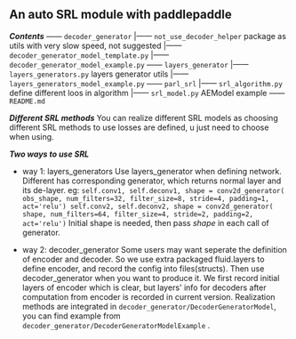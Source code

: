 ## An auto SRL module with paddlepaddle

***Contents***
    —— `decoder_generator`
      |—— `not_use_decoder_helper` package as utils with very slow speed, not suggested
      |—— `decoder_generator_model_template.py` 
      |—— `decoder_generator_model_example.py`
    —— `layers_generator`
      |—— `layers_generators.py` layers generator utils
      |—— `layers_generators_model_example.py`
    —— `parl_srl`
      |—— `srl_algorithm.py` define different loos in algorithm
      |—— `srl_model.py` AEModel example
    —— `README.md`
    
    
***Different SRL methods***
    You can realize different SRL models as choosing different SRL methods to use
    losses are defined, u just need to choose when using.

***Two ways to use SRL***

* way 1: layers_generators 
    Use layers_generator when defining network.
    Different has corresponding generator, which returns normal layer and its de-layer.
    eg:
        ```
        self.conv1, self.deconv1, shape = conv2d_generator(
            obs_shape, num_filters=32, filter_size=8, stride=4, padding=1, act='relu')
        self.conv2, self.deconv2, shape = conv2d_generator(
            shape, num_filters=64, filter_size=4, stride=2, padding=2, act='relu')
        ```
    Initial shape is needed, then pass *shape* in each call of generator.
    
 * way 2: decoder_generator
    Some users may want seperate the definition of encoder and decoder. So we use extra
    packaged fluid.layers to define encoder, and record the config into files(structs).
    Then use decoder_generator when you want to produce it. We first record initial
    layers of encoder which is clear, but layers' info for decoders after computation 
    from encoder is recorded in current version.
    Realization methods are integrated in `decoder_generator/DecoderGeneratorModel`, you
    can find example from `decoder_generator/DecoderGeneratorModelExample` .